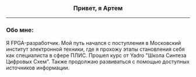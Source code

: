 ### <div align="center">Привет, я Артем</div>  

---

### Обо мне:

Я FPGA-разработчик. Мой путь начался с поступления в Московский институт электронной техники, где я прохожу этапы становления себя как специалиста в сфере ПЛИС. Прошел курс от Yadro "Школа Синтеза Цифровых Схем". Также продолжаю развиваться с помощью доступных источников информации. 
